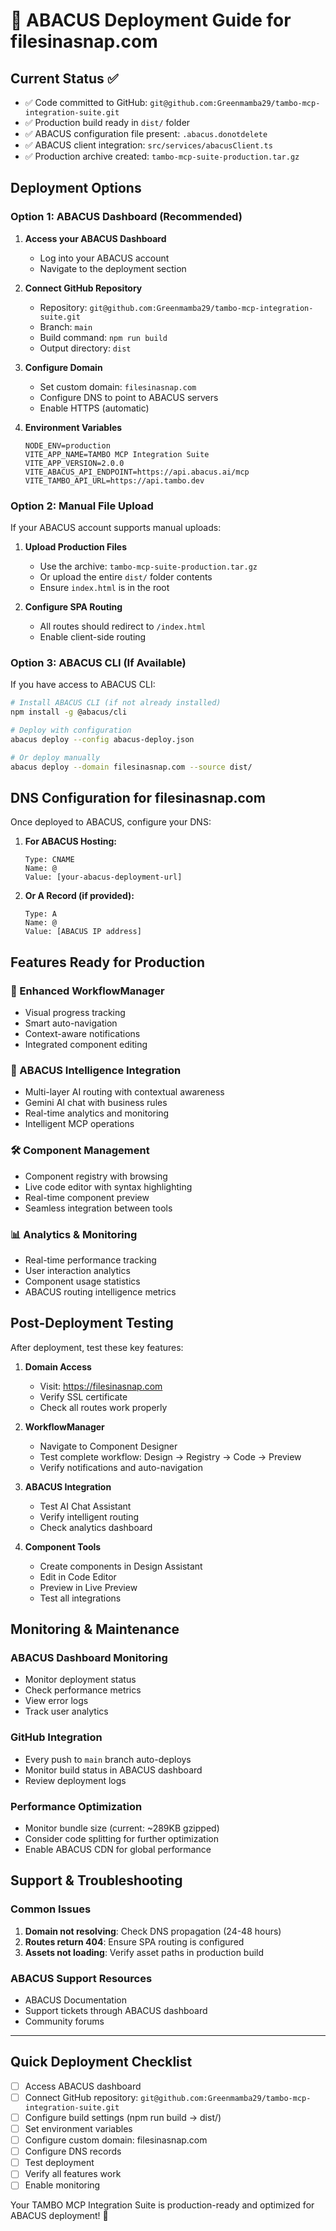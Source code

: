 # 🚀 ABACUS Deployment Guide for filesinasnap.com

## Current Status ✅
- ✅ Code committed to GitHub: `git@github.com:Greenmamba29/tambo-mcp-integration-suite.git`
- ✅ Production build ready in `dist/` folder
- ✅ ABACUS configuration file present: `.abacus.donotdelete`
- ✅ ABACUS client integration: `src/services/abacusClient.ts`
- ✅ Production archive created: `tambo-mcp-suite-production.tar.gz`

## Deployment Options

### Option 1: ABACUS Dashboard (Recommended)

1. **Access your ABACUS Dashboard**
   - Log into your ABACUS account
   - Navigate to the deployment section

2. **Connect GitHub Repository**
   - Repository: `git@github.com:Greenmamba29/tambo-mcp-integration-suite.git`
   - Branch: `main`
   - Build command: `npm run build`
   - Output directory: `dist`

3. **Configure Domain**
   - Set custom domain: `filesinasnap.com`
   - Configure DNS to point to ABACUS servers
   - Enable HTTPS (automatic)

4. **Environment Variables**
   ```
   NODE_ENV=production
   VITE_APP_NAME=TAMBO MCP Integration Suite
   VITE_APP_VERSION=2.0.0
   VITE_ABACUS_API_ENDPOINT=https://api.abacus.ai/mcp
   VITE_TAMBO_API_URL=https://api.tambo.dev
   ```

### Option 2: Manual File Upload

If your ABACUS account supports manual uploads:

1. **Upload Production Files**
   - Use the archive: `tambo-mcp-suite-production.tar.gz`
   - Or upload the entire `dist/` folder contents
   - Ensure `index.html` is in the root

2. **Configure SPA Routing**
   - All routes should redirect to `/index.html`
   - Enable client-side routing

### Option 3: ABACUS CLI (If Available)

If you have access to ABACUS CLI:

```bash
# Install ABACUS CLI (if not already installed)
npm install -g @abacus/cli

# Deploy with configuration
abacus deploy --config abacus-deploy.json

# Or deploy manually
abacus deploy --domain filesinasnap.com --source dist/
```

## DNS Configuration for filesinasnap.com

Once deployed to ABACUS, configure your DNS:

1. **For ABACUS Hosting:**
   ```
   Type: CNAME
   Name: @
   Value: [your-abacus-deployment-url]
   ```

2. **Or A Record (if provided):**
   ```
   Type: A
   Name: @
   Value: [ABACUS IP address]
   ```

## Features Ready for Production

### 🎯 Enhanced WorkflowManager
- Visual progress tracking
- Smart auto-navigation
- Context-aware notifications
- Integrated component editing

### 🤖 ABACUS Intelligence Integration
- Multi-layer AI routing with contextual awareness
- Gemini AI chat with business rules
- Real-time analytics and monitoring
- Intelligent MCP operations

### 🛠️ Component Management
- Component registry with browsing
- Live code editor with syntax highlighting
- Real-time component preview
- Seamless integration between tools

### 📊 Analytics & Monitoring
- Real-time performance tracking
- User interaction analytics
- Component usage statistics
- ABACUS routing intelligence metrics

## Post-Deployment Testing

After deployment, test these key features:

1. **Domain Access**
   - Visit: https://filesinasnap.com
   - Verify SSL certificate
   - Check all routes work properly

2. **WorkflowManager**
   - Navigate to Component Designer
   - Test complete workflow: Design → Registry → Code → Preview
   - Verify notifications and auto-navigation

3. **ABACUS Integration**
   - Test AI Chat Assistant
   - Verify intelligent routing
   - Check analytics dashboard

4. **Component Tools**
   - Create components in Design Assistant
   - Edit in Code Editor
   - Preview in Live Preview
   - Test all integrations

## Monitoring & Maintenance

### ABACUS Dashboard Monitoring
- Monitor deployment status
- Check performance metrics
- View error logs
- Track user analytics

### GitHub Integration
- Every push to `main` branch auto-deploys
- Monitor build status in ABACUS dashboard
- Review deployment logs

### Performance Optimization
- Monitor bundle size (current: ~289KB gzipped)
- Consider code splitting for further optimization
- Enable ABACUS CDN for global performance

## Support & Troubleshooting

### Common Issues
1. **Domain not resolving**: Check DNS propagation (24-48 hours)
2. **Routes return 404**: Ensure SPA routing is configured
3. **Assets not loading**: Verify asset paths in production build

### ABACUS Support Resources
- ABACUS Documentation
- Support tickets through ABACUS dashboard
- Community forums

---

## Quick Deployment Checklist

- [ ] Access ABACUS dashboard
- [ ] Connect GitHub repository: `git@github.com:Greenmamba29/tambo-mcp-integration-suite.git`
- [ ] Configure build settings (npm run build → dist/)
- [ ] Set environment variables
- [ ] Configure custom domain: filesinasnap.com
- [ ] Configure DNS records
- [ ] Test deployment
- [ ] Verify all features work
- [ ] Enable monitoring

Your TAMBO MCP Integration Suite is production-ready and optimized for ABACUS deployment! 🎉
